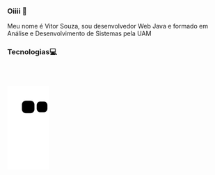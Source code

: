 ### Oiiii 👋

Meu nome é Vitor Souza, sou desenvolvedor Web Java e formado em Análise e Desenvolvimento de Sistemas pela UAM 

### Tecnologias💻

<div style="display: inline-block"><br>
    <i class="devicon-java-plain"></i>
</div>

##
    
![Snake animation](https://github.com/vsouzx/vsouzx/blob/output/github-contribution-grid-snake.svg)

